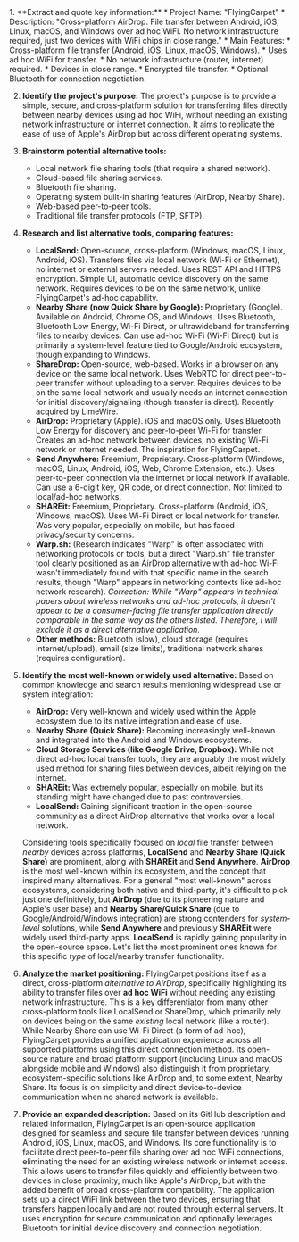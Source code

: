 <analysis>
1.  **Extract and quote key information:**
    *   Project Name: "FlyingCarpet"
    *   Description: "Cross-platform AirDrop. File transfer between Android, iOS, Linux, macOS, and Windows over ad hoc WiFi. No network infrastructure required, just two devices with WiFi chips in close range."
    *   Main Features:
        *   Cross-platform file transfer (Android, iOS, Linux, macOS, Windows).
        *   Uses ad hoc WiFi for transfer.
        *   No network infrastructure (router, internet) required.
        *   Devices in close range.
        *   Encrypted file transfer.
        *   Optional Bluetooth for connection negotiation.

2.  **Identify the project's purpose:**
    The project's purpose is to provide a simple, secure, and cross-platform solution for transferring files directly between nearby devices using ad hoc WiFi, without needing an existing network infrastructure or internet connection. It aims to replicate the ease of use of Apple's AirDrop but across different operating systems.

3.  **Brainstorm potential alternative tools:**
    *   Local network file sharing tools (that require a shared network).
    *   Cloud-based file sharing services.
    *   Bluetooth file sharing.
    *   Operating system built-in sharing features (AirDrop, Nearby Share).
    *   Web-based peer-to-peer tools.
    *   Traditional file transfer protocols (FTP, SFTP).

4.  **Research and list alternative tools, comparing features:**

    *   **LocalSend:** Open-source, cross-platform (Windows, macOS, Linux, Android, iOS). Transfers files via local network (Wi-Fi or Ethernet), no internet or external servers needed. Uses REST API and HTTPS encryption. Simple UI, automatic device discovery on the same network. Requires devices to be on the same network, unlike FlyingCarpet's ad-hoc capability.
    *   **Nearby Share (now Quick Share by Google):** Proprietary (Google). Available on Android, Chrome OS, and Windows. Uses Bluetooth, Bluetooth Low Energy, Wi-Fi Direct, or ultrawideband for transferring files to nearby devices. Can use ad-hoc Wi-Fi (Wi-Fi Direct) but is primarily a system-level feature tied to Google/Android ecosystem, though expanding to Windows.
    *   **ShareDrop:** Open-source, web-based. Works in a browser on any device on the same local network. Uses WebRTC for direct peer-to-peer transfer without uploading to a server. Requires devices to be on the same local network and usually needs an internet connection for initial discovery/signaling (though transfer is direct). Recently acquired by LimeWire.
    *   **AirDrop:** Proprietary (Apple). iOS and macOS only. Uses Bluetooth Low Energy for discovery and peer-to-peer Wi-Fi for transfer. Creates an ad-hoc network between devices, no existing Wi-Fi network or internet needed. The inspiration for FlyingCarpet.
    *   **Send Anywhere:** Freemium, Proprietary. Cross-platform (Windows, macOS, Linux, Android, iOS, Web, Chrome Extension, etc.). Uses peer-to-peer connection via the internet or local network if available. Can use a 6-digit key, QR code, or direct connection. Not limited to local/ad-hoc networks.
    *   **SHAREit:** Freemium, Proprietary. Cross-platform (Android, iOS, Windows, macOS). Uses Wi-Fi Direct or local network for transfer. Was very popular, especially on mobile, but has faced privacy/security concerns.
    *   **Warp.sh:** (Research indicates "Warp" is often associated with networking protocols or tools, but a direct "Warp.sh" file transfer tool clearly positioned as an AirDrop alternative with ad-hoc Wi-Fi wasn't immediately found with that specific name in the search results, though "Warp" appears in networking contexts like ad-hoc network research). *Correction: While "Warp" appears in technical papers about wireless networks and ad-hoc protocols, it doesn't appear to be a consumer-facing file transfer application directly comparable in the same way as the others listed. Therefore, I will exclude it as a direct alternative application.*
    *   **Other methods:** Bluetooth (slow), cloud storage (requires internet/upload), email (size limits), traditional network shares (requires configuration).

5.  **Identify the most well-known or widely used alternative:**
    Based on common knowledge and search results mentioning widespread use or system integration:
    *   **AirDrop:** Very well-known and widely used within the Apple ecosystem due to its native integration and ease of use.
    *   **Nearby Share (Quick Share):** Becoming increasingly well-known and integrated into the Android and Windows ecosystems.
    *   **Cloud Storage Services (like Google Drive, Dropbox):** While not direct ad-hoc local transfer tools, they are arguably the most widely used method for sharing files between devices, albeit relying on the internet.
    *   **SHAREit:** Was extremely popular, especially on mobile, but its standing might have changed due to past controversies.
    *   **LocalSend:** Gaining significant traction in the open-source community as a direct AirDrop alternative that works over a local network.

    Considering tools specifically focused on *local* file transfer between *nearby* devices across platforms, **LocalSend** and **Nearby Share (Quick Share)** are prominent, along with **SHAREit** and **Send Anywhere**. **AirDrop** is the most well-known within its ecosystem, and the concept that inspired many alternatives. For a general "most well-known" across ecosystems, considering both native and third-party, it's difficult to pick just one definitively, but **AirDrop** (due to its pioneering nature and Apple's user base) and **Nearby Share/Quick Share** (due to Google/Android/Windows integration) are strong contenders for *system-level* solutions, while **Send Anywhere** and previously **SHAREit** were widely used third-party apps. **LocalSend** is rapidly gaining popularity in the open-source space. Let's list the most prominent ones known for this specific *type* of local/nearby transfer functionality.

6.  **Analyze the market positioning:**
    FlyingCarpet positions itself as a direct, cross-platform *alternative to AirDrop*, specifically highlighting its ability to transfer files over **ad hoc WiFi** without needing any existing network infrastructure. This is a key differentiator from many other cross-platform tools like LocalSend or ShareDrop, which primarily rely on devices being on the same *existing* local network (like a router). While Nearby Share can use Wi-Fi Direct (a form of ad-hoc), FlyingCarpet provides a unified application experience across all supported platforms using this direct connection method. Its open-source nature and broad platform support (including Linux and macOS alongside mobile and Windows) also distinguish it from proprietary, ecosystem-specific solutions like AirDrop and, to some extent, Nearby Share. Its focus is on simplicity and direct device-to-device communication when no shared network is available.

7.  **Provide an expanded description:**
    Based on its GitHub description and related information, FlyingCarpet is an open-source application designed for seamless and secure file transfer between devices running Android, iOS, Linux, macOS, and Windows. Its core functionality is to facilitate direct peer-to-peer file sharing over ad hoc WiFi connections, eliminating the need for an existing wireless network or internet access. This allows users to transfer files quickly and efficiently between two devices in close proximity, much like Apple's AirDrop, but with the added benefit of broad cross-platform compatibility. The application sets up a direct WiFi link between the two devices, ensuring that transfers happen locally and are not routed through external servers. It uses encryption for secure communication and optionally leverages Bluetooth for initial device discovery and connection negotiation.